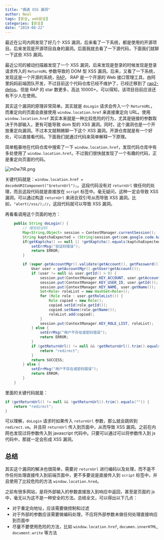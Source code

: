 ```yaml
---
title: "偶遇 XSS 漏洞"
author: Neal
tags: [安全, web安全]
categories: [安全]
date: "2019-08-22" 
---
```

最近在公司内网发现了好几个 XSS 漏洞，后来看了一下系统，都是使用的开源项目。后来发现是开源项目自身的漏洞。后面我就去看了一下源代码，下面我们就聊一下这些 XSS 漏洞。

最近公司的被动扫描器发现了一个 XSS 漏洞，后来发现是登录的时候发现是登录请求传入的 `ReturnURL` 参数导致的 DOM 型 XSS 漏洞。后来，又看了一下系统，发现这是一个开源的系统，[RAP](https://github.com/thx/RAP)。 RAP 是一个开源的 Web 接口管理工具，由阿里妈妈前端团队开发，不过目前这个代码仓库已经不维护了，已经迁移到了 [rap2-delos](https://github.com/thx/rap2-delos)。但是 RAP 的 star 数更多，高达 10000+。可以得知，该项目目前应该还有不少人在使用。

其实这个漏洞的原理非常简单。其实就是 `doLogin` 请求会传入一个 `ReturnURL`，而重定向的页面会直接使用 `window.location.href` 来直接重定向 URL。使用 `window.location.href` 其实本来就是一种比较危险的行为，尤其是链接的参数取决于外部输入，更有可能导致 dom 型的 XSS 漏洞。同时，这个漏洞也是一个开放重定向漏洞。不过本文就稍微聊一下这个 XSS 漏洞。开源仓库就是有一个好处，可以直接看代码。下面我们就通过代码来简单解释一下原理。

简单粗暴地在代码仓库中搜索了一下 `window.location.href`，发现代码仓库中有多处使用了 `window.location.href`。不过我们很快就发现了一个有趣的代码，正是重定向页面的代码。

![m0w7lR.png](https://s2.ax1x.com/2019/08/22/m0w7lR.png)

关键代码就是：`window.location.href = decodeURIComponent("$returnUrl");`。这段代码没有对 `returnUrl` 做任何的处理，而且这段代码就是直接放在 `script` 标签中。毫无疑问，这种一定会导致 XSS 漏洞，可以通过构造 `returnUrl` 来闭合双引号从而导致 XSS 漏洞。比如，`"alert(/xss/);//`，这段代码就可以导致 XSS 漏洞。

再看看调用这个页面的地方：

```java
    public String doLogin() {
        // 增加验证码
        Map<String,Object> session = ContextManager.currentSession();
        String kaptchaExpected = (String)session.get(com.google.code.kaptcha.Constants.KAPTCHA_SESSION_KEY);
        if(getKaptcha() == null || !getKaptcha().equals(kaptchaExpected)) {
            setErrMsg("验证码错误");
            return ERROR;
        }

        if (super.getAccountMgr().validate(getAccount(), getPassword())) {
            User user = getAccountMgr().getUser(getAccount());
            if (user != null && user.getId() > 0) {
                session.put(ContextManager.KEY_ACCOUNT, user.getAccount());
                session.put(ContextManager.KEY_USER_ID, user.getId());
                session.put(ContextManager.KEY_NAME, user.getName());
                Set<Role> roleList = new HashSet<Role>();
                for (Role role : user.getRoleList()) {
                    Role copied = new Role();
                    copied.setId(role.getId());
                    copied.setName(role.getName());
                    roleList.add(copied);
                }
                session.put(ContextManager.KEY_ROLE_LIST, roleList);
            } else {
                setErrMsg("用户不存在或密码错误");
                return ERROR;
            }
            if (getReturnUrl() != null && !getReturnUrl().trim().equals("")) {
                return "redirect";
            }
            return SUCCESS;
        } else {
            setErrMsg("用户不存在或密码错误");
            return ERROR;
        }
    }
```

里面的关键代码就是：

```java
if (getReturnUrl() != null && !getReturnUrl().trim().equals("")) {
    return "redirect";
}
```

可以理解，`doLogin` 请求时如果传入 `returnUrl` 参数，那么就会跳转到 `redirect.vm`。并且将 `returnUrl` 传入到页面中，从而导致 XSS 漏洞。之前在内网也发现过将参数传入到 javascript 代码中。只要可以通过可以将参数传入到 js 代码中，那就一定会形成 XSS 漏洞。

## 总结

其实这个漏洞的解决也很简单，需要对 `returnUrl` 进行编码以及处理，而不是不作任何处理直接传入到前端页面中，更不多要说是直接传入到 `script` 标签中，并且使用了比较危险的方法 `window.location.hred`。

之前有很多网站，是将外部输入的参数直接放入到响应中返回，甚至是页面的 js 中，毫无以为这不是一种安全的方法。总结全文，可以得出以下几点：

* 对于重定向地址，应该需要做控制和过滤
* 对于外部的参数应该需要做编码处理，不应将外部参数未做任何处理直接响应到页面中
* 尽量不要使用危险的方法，比如 `window.location.href`, `documen.innerHTML`, `document.write` 等方法
